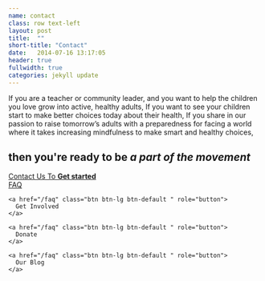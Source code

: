 ```yaml
---
name: contact
class: row text-left
layout: post
title:  ""
short-title: "Contact"
date:   2014-07-16 13:17:05
header: true
fullwidth: true
categories: jekyll update
---
```


<span class="hidden" data-changer="cta">
  If you are a teacher or community leader, and you want to help the children you love grow into active, healthy adults,
</span>

<span class="hidden" data-changer="cta">
  If you want to see your children start to make better choices today about their health,
</span>

<span class="hidden" data-changer="cta">
  If you share in our passion to raise tomorrow’s adults with a preparedness for facing a world where it takes increasing mindfulness to make smart and healthy choices,
</span>


<h2 id="cta-holder"></h2>

<h2 id="cta-response" class="hidden">then you're ready to be <em>a part of the movement</em></h2>

<section class="col-lg-8 col-lg-offset-2">
  <a href="/contact" class="btn btn-huge btn-success btn-block" role="button" style="margin:100px 0;">
    Contact Us To <strong>Get started</strong>
  </a>
</section>

<section class="col-lg-8 col-lg-offset-2">
  <div class="btn-group btn-group-justified" role="group">
    <a href="/faq" class="btn btn-lg btn-default " role="button">
      FAQ
    </a>

    <a href="/faq" class="btn btn-lg btn-default " role="button">
      Get Involved
    </a>

    <a href="/faq" class="btn btn-lg btn-default " role="button">
      Donate
    </a>

    <a href="/faq" class="btn btn-lg btn-default " role="button">
      Our Blog
    </a>
  </div>
</section>
